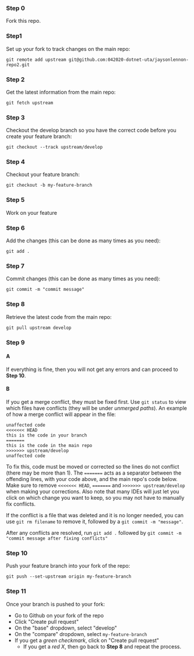 ### Step 0
Fork this repo.

### Step1
Set up your fork to track changes on the main repo:

`git remote add upstream git@github.com:042020-dotnet-uta/jaysonlennon-repo2.git`

### Step 2
Get the latest information from the main repo:

`git fetch upstream`

### Step 3
Checkout the develop branch so you have the correct code before you create your feature branch:

`git checkout --track upstream/develop`

### Step 4
Checkout your feature branch:

`git checkout -b my-feature-branch`

### Step 5
Work on your feature

### Step 6
Add the changes (this can be done as many times as you need):

`git add .`

### Step 7
Commit changes (this can be done as many times as you need):

`git commit -m "commit message"`

### Step 8
Retrieve the latest code from the main repo:

`git pull upstream develop`


### Step 9
#### A
If everything is fine, then you will not get any errors and can proceed to __Step 10__.

#### B
If you get a merge conflict, they must be fixed first.
Use `git status` to view which files have conflicts (they will be under *unmerged paths*).
An example of how a merge conflict will appear in the file:

```
unaffected code
<<<<<<< HEAD
this is the code in your branch
=======
this is the code in the main repo
>>>>>>> upstream/develop
unaffected code
```

To fix this, code must be moved or corrected so the lines do not conflict (there may be more than 1).
The `=======` acts as a separator between the offending lines, with your code above, and the main repo's code below.
Make sure to remove `<<<<<<< HEAD`, `=======` and `>>>>>>> upstream/develop` when making your corrections.
Also note that many IDEs will just let you click on which change you want to keep, so you may not have to manually fix conflicts.

If the conflict is a file that was deleted and it is no longer needed, you can use `git rm filename` to remove it, followed by a `git commit -m "message"`.

After any conflicts are resolved, run `git add .` followed by `git commit -m "commit message after fixing conflicts"`

### Step 10
Push your feature branch into your fork of the repo:

`git push --set-upstream origin my-feature-branch`

### Step 11
Once your branch is pushed to your fork:
  * Go to Github on your fork of the repo
  * Click "Create pull request"
  * On the "base" dropdown, select "develop"
  * On the "compare" dropdown, select `my-feature-branch`
  * If you get a _green checkmark_, click on "Create pull request"
    * If you get a _red X_, then go back to __Step 8__ and repeat the process.
